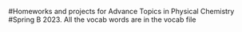#Homeworks and projects for Advance Topics in Physical Chemistry
#Spring B 2023.
All the vocab words are in the vocab file
